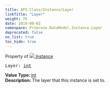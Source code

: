 ```yaml
---
title: API:Class/Instance/Layer
linkTitle: "Layer"
weight: 76
date: 2019-08-02
namespace: Primrose.DataModel.Instance.Layer
deprecated: false
no_list: true
toc_hide: true
---
```

Property of <a href="/docs/api-reference/Class/Instance"><img src="/icons/silk/default.png"/>&nbsp;Instance</a>
<pre class="method-declaration">
Layer: <a class="type" href="/docs/api-reference/System/Primitives#int32">int</a></pre>
<b>Value Type: </b>
<a class="type" href="/docs/api-reference/System/Primitives#int32">int</a>
<br/>
<b>Description: </b>
The layer that this instance is set to.

